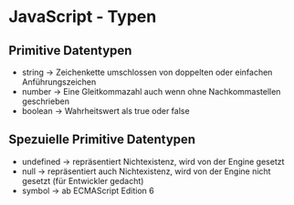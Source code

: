 # JavaScript - Typen

## Primitive Datentypen

* string -> Zeichenkette umschlossen von doppelten oder einfachen Anführungszeichen
* number -> Eine Gleitkommazahl auch wenn ohne Nachkommastellen geschrieben
* boolean -> Wahrheitswert als  true oder false

## Spezuielle Primitive Datentypen

* undefined -> repräsentiert Nichtexistenz, wird von der Engine gesetzt
* null -> repräsentiert auch Nichtexistenz, wird von der Engine nicht gesetzt (für Entwickler gedacht)
* symbol -> ab ECMAScript Edition 6

